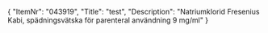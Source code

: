 {
  "ItemNr": "043919",
  "Title": "test",
  "Description": "Natriumklorid Fresenius Kabi, spädningsvätska för parenteral användning 9 mg/ml"
}